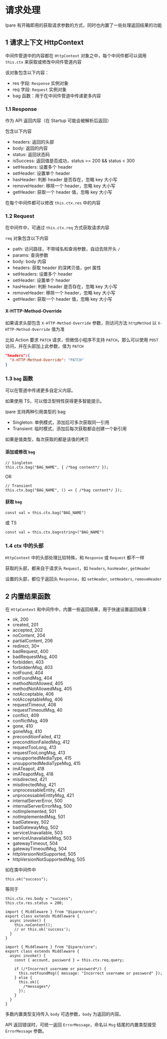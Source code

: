 # 请求处理

Ipare 有开箱即用的获取请求参数的方式，同时也内置了一些处理返回结果的功能

## 1 请求上下文 HttpContext

中间件管道中的内容都在 `HttpContext` 对象之中，每个中间件都可以调用 `this.ctx` 来获取或修改中间件管道内容

该对象包含以下内容：

- res 字段: `Response` 实例对象
- req 字段: `Request` 实例对象
- bag 函数：用于在中间件管道中传递更多内容

### 1.1 Response

作为 API 返回内容（在 Startup 可能会被解析后返回）

包含以下内容

- headers: 返回的头部
- body: 返回的内容
- status: 返回状态码
- isSuccess: 返回值是否成功，status >= 200 && status < 300
- setHeaders: 设置多个 header
- setHeader: 设置单个 header
- hasHeader: 判断 header 是否存在，忽略 key 大小写
- removeHeader: 移除一个 header，忽略 key 大小写
- getHeader: 获取一个 header 值，忽略 key 大小写

在每个中间件都可以修改 `this.ctx.res` 中的内容

### 1.2 Request

在中间件中，可通过 `this.ctx.req` 方式获取请求内容

`req` 对象包含以下内容

- path: 访问路径，不带域名和查询参数，自动去除开头 `/`
- params: 查询参数
- body: body 内容
- headers: 获取 header 的深拷贝值，get 属性
- setHeaders: 设置多个 header
- setHeader: 设置单个 header
- hasHeader: 判断 header 是否存在，忽略 key 大小写
- removeHeader: 移除一个 header，忽略 key 大小写
- getHeader: 获取一个 header 值，忽略 key 大小写

#### X-HTTP-Method-Override

如果请求头部包含 `X-HTTP-Method-Override` 参数，则访问方法 `httpMethod` 以 `X-HTTP-Method-Override` 值为准

比如 Action 要求 `PATCH` 请求，但微信小程序不支持 `PATCH`，那么可以使用 `POST` 访问，并在头部加上此参数，值为 `PATCH`

```JSON
"headers":{
  "X-HTTP-Method-Override": "PATCH"
}
```

### 1.3 `bag` 函数

可以在管道中传递更多自定义内容。

如果使用 TS，可以借泛型特性获得更多智能提示。

ipare 支持两种引用类型的 bag

- Singleton: 单例模式，添加后可多次获取同一引用
- Transient: 临时模式，添加后每次获取都会创建一个新引用

如果是值类型，每次获取的都是该值的拷贝

#### 添加或修改 `bag`

```JS
// Singleton
this.ctx.bag("BAG_NAME", { /*bag content*/ });
```

OR

```JS
// Transient
this.ctx.bag("BAG_NAME", () => { /*bag content*/ });
```

#### 获取 `bag`

```JS
const val = this.ctx.bag("BAG_NAME")
```

或 TS

```TS
const val = this.ctx.bag<string>("BAG_NAME")
```

### 1.4 ctx 中的头部

`HttpContext` 中的头部处理比较特殊，和 `Response` 或 `Request` 都不一样

获取的头部，都来自于请求头 `Request`，如 `headers`, `hasHeader`, `getHeader`

设置的头部，都位于返回头 `Response`，如 `setHeader`, `setHeaders`, `removeHeader`

## 2 内置结果函数

在 `HttpContext` 和中间件中，内置一些返回结果，用于快速设置返回结果：

- ok, 200
- created, 201
- accepted, 202
- noContent, 204
- partialContent, 206
- redirect, 30\*
- badRequest, 400
- badRequestMsg, 400
- forbidden, 403
- forbiddenMsg, 403
- notFound, 404
- notFoundMsg, 404
- methodNotAllowed, 405
- methodNotAllowedMsg, 405
- notAcceptable, 406
- notAcceptableMsg, 406
- requestTimeout, 408
- requestTimeoutMsg, 40
- conflict, 409
- conflictMsg, 409
- gone, 410
- goneMsg, 410
- preconditionFailed, 412
- preconditionFailedMsg, 412
- requestTooLong, 413
- requestTooLongMsg, 413
- unsupportedMediaType, 415
- unsupportedMediaTypeMsg, 415
- imATeapot, 418
- imATeapotMsg, 418
- misdirected, 421
- misdirectedMsg, 421
- unprocessableEntity, 421
- unprocessableEntityMsg, 421
- internalServerError, 500
- internalServerErrorMsg, 500
- notImplemented, 501
- notImplementedMsg, 501
- badGateway, 502
- badGatewayMsg, 502
- serviceUnavailable, 503
- serviceUnavailableMsg, 503
- gatewayTimeout, 504
- gatewayTimeoutMsg, 504
- httpVersionNotSupported, 505
- httpVersionNotSupportedMsg, 505

如在类中间件中

```TS
this.ok("success");
```

等同于

```TS
this.ctx.res.body = "success";
this.ctx.res.status = 200;
```

```TS
import { Middleware } from "@ipare/core";
export class extends Middleware {
  async invoke() {
    this.noContent();
    // or this.ok('success');
  }
}
```

```TS
import { Middleware } from "@ipare/core";
export class extends Middleware {
  async invoke() {
    const { account, password } = this.ctx.req.query;

    if (/*Incorrect username or password*/) {
      this.notFoundMsg({ message: "Incorrect username or password" });
    } else {
      this.ok({
        /*messages*/
      });
    }
  }
}
```

多数内置类型支持传入 `body` 可选参数，`body` 为返回的内容。

API 返回错误时，可统一返回 `ErrorMessage`，命名以 `Msg` 结尾的内置类型接受 `ErrorMessage` 参数。
